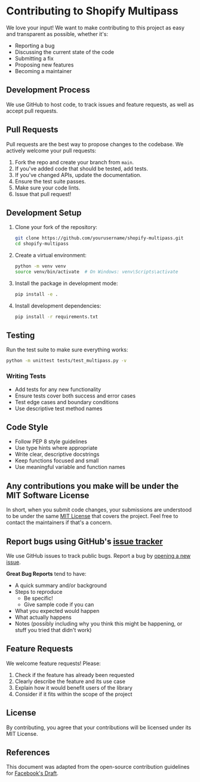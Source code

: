 # Contributing to Shopify Multipass

We love your input! We want to make contributing to this project as easy and transparent as possible, whether it's:

- Reporting a bug
- Discussing the current state of the code
- Submitting a fix
- Proposing new features
- Becoming a maintainer

## Development Process

We use GitHub to host code, to track issues and feature requests, as well as accept pull requests.

## Pull Requests

Pull requests are the best way to propose changes to the codebase. We actively welcome your pull requests:

1. Fork the repo and create your branch from `main`.
2. If you've added code that should be tested, add tests.
3. If you've changed APIs, update the documentation.
4. Ensure the test suite passes.
5. Make sure your code lints.
6. Issue that pull request!

## Development Setup

1. Clone your fork of the repository:
   ```bash
   git clone https://github.com/yourusername/shopify-multipass.git
   cd shopify-multipass
   ```

2. Create a virtual environment:
   ```bash
   python -m venv venv
   source venv/bin/activate  # On Windows: venv\Scripts\activate
   ```

3. Install the package in development mode:
   ```bash
   pip install -e .
   ```

4. Install development dependencies:
   ```bash
   pip install -r requirements.txt
   ```

## Testing

Run the test suite to make sure everything works:

```bash
python -m unittest tests/test_multipass.py -v
```

### Writing Tests

- Add tests for any new functionality
- Ensure tests cover both success and error cases
- Test edge cases and boundary conditions
- Use descriptive test method names

## Code Style

- Follow PEP 8 style guidelines
- Use type hints where appropriate
- Write clear, descriptive docstrings
- Keep functions focused and small
- Use meaningful variable and function names

## Any contributions you make will be under the MIT Software License

In short, when you submit code changes, your submissions are understood to be under the same [MIT License](LICENSE) that covers the project. Feel free to contact the maintainers if that's a concern.

## Report bugs using GitHub's [issue tracker](https://github.com/yourusername/shopify-multipass/issues)

We use GitHub issues to track public bugs. Report a bug by [opening a new issue](https://github.com/yourusername/shopify-multipass/issues/new).

**Great Bug Reports** tend to have:

- A quick summary and/or background
- Steps to reproduce
  - Be specific!
  - Give sample code if you can
- What you expected would happen
- What actually happens
- Notes (possibly including why you think this might be happening, or stuff you tried that didn't work)

## Feature Requests

We welcome feature requests! Please:

1. Check if the feature has already been requested
2. Clearly describe the feature and its use case
3. Explain how it would benefit users of the library
4. Consider if it fits within the scope of the project

## License

By contributing, you agree that your contributions will be licensed under its MIT License.

## References

This document was adapted from the open-source contribution guidelines for [Facebook's Draft](https://github.com/facebook/draft-js/blob/master/CONTRIBUTING.md).
